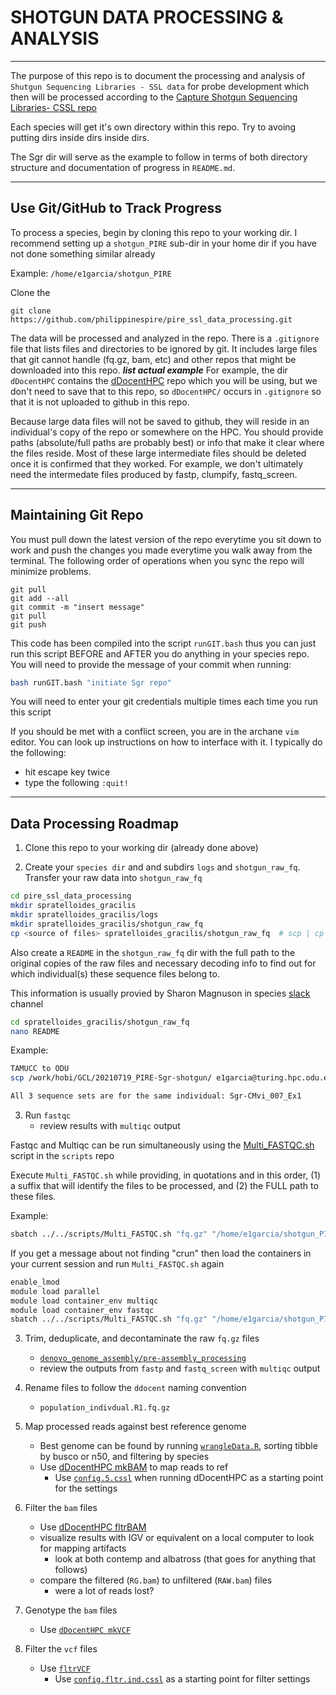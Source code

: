 # SHOTGUN DATA PROCESSING & ANALYSIS

---

The purpose of this repo is to document the processing and analysis of `Shutgun Sequencing Libraries - SSL data` for probe development which then will be processed according to the [Capture Shotgun Sequencing Libraries- CSSL repo](https://github.com/philippinespire/pire_cssl_data_processing) 

Each species will get it's own directory within this repo.  Try to avoing putting dirs inside dirs inside dirs. 

The Sgr dir will serve as the example to follow in terms of both directory structure and documentation of progress in `README.md`.

---

## Use Git/GitHub to Track Progress

To process a species, begin by cloning this repo to your working dir. I recommend setting up a `shotgun_PIRE` sub-dir in your home dir if you have not done something similar already

Example: `/home/e1garcia/shotgun_PIRE`

Clone the 
```
git clone https://github.com/philippinespire/pire_ssl_data_processing.git
```

The data will be processed and analyzed in the repo.  There is a `.gitignore` file that lists files and directories to be ignored by git.  It includes large files that git cannot handle (fq.gz, bam, etc) and other repos that might be downloaded into this repo. 
***list actual example*** For example, the dir `dDocentHPC` contains the [dDocentHPC](https://github.com/cbirdlab/dDocentHPC) repo which you will be using, but we don't need to save that to this repo, so `dDocentHPC/` occurs in  `.gitignore` so that it is not uploaded to github in this repo.

Because large data files will not be saved to github, they will reside in an individual's copy of the repo or somewhere on the HPC. You should provide paths (absolute/full paths are probably best) or info that make it clear where the files reside. Most of these large intermediate files should be deleted once it is confirmed that they worked. For example, we don't ultimately need the intermedate files produced by fastp, clumpify, fastq_screen.

---

## Maintaining Git Repo

You must pull down the latest version of the repo everytime you sit down to work and push the changes you made everytime you walk away from the terminal.  The following order of operations when you sync the repo will minimize problems.

```
git pull
git add --all
git commit -m "insert message"
git pull
git push
```

This code has been compiled into the script `runGIT.bash` thus you can just run this script BEFORE and AFTER you do anything in your species repo.
You will need to provide the message of your commit when running:
```sh
bash runGIT.bash "initiate Sgr repo"
```
You will need to enter your git credentials multiple times each time you run this script

If you should be met with a conflict screen, you are in the archane `vim` editor.  You can look up instructions on how to interface with it. I typically do the following:

* hit escape key twice
* type the following
  `:quit!`
  
___

## Data Processing Roadmap

1. Clone this repo to your working dir (already done above)

2. Create your `species dir` and and subdirs `logs` and `shotgun_raw_fq`. Transfer your raw data into `shotgun_raw_fq`

```sh
cd pire_ssl_data_processing
mkdir spratelloides_gracilis 
mkdir spratelloides_gracilis/logs
mkdir spratelloides_gracilis/shotgun_raw_fq
cp <source of files> spratelloides_gracilis/shotgun_raw_fq  # scp | cp | mv
```

Also create a `README` in the `shotgun_raw_fq` dir with the full path to the original copies of the raw files and necessary decoding info to find out for which individual(s) these sequence files belong to.


This information is usually provied by Sharon Magnuson in species [slack](https://app.slack.com/client/TMJJ06SH0/CMPKY5C81/thread/CQ9GAAYGY-1627263374.002300) channel

```sh
cd spratelloides_gracilis/shotgun_raw_fq
nano README
```

Example:
```sh
TAMUCC to ODU
scp /work/hobi/GCL/20210719_PIRE-Sgr-shotgun/ e1garcia@turing.hpc.odu.edu:/home/e1garcia/shotgun_PIRE/pire_ssl_data_processing/spratelloides_gracilis/shotgun_raw_fq

All 3 sequence sets are for the same individual: Sgr-CMvi_007_Ex1
```

3. Run `fastqc`
    * review results with `multiqc` output

Fastqc and Multiqc can be run simultaneously using the [Multi_FASTQC.sh](https://github.com/philippinespire/pire_ssl_data_processing/blob/main/scripts/Multi_FASTQC.sh) script in the `scripts` repo

Execute `Multi_FASTQC.sh` while providing, in quotations and in this order, 
(1) a suffix that will identify the files to be processed, and (2) the FULL path to these files. 

Example:
```sh
sbatch ../../scripts/Multi_FASTQC.sh "fq.gz" "/home/e1garcia/shotgun_PIRE/pire_ssl_data_processing/spratelloides_gracilis/shotgun_raw_fq"  
```

If you get a message about not finding "crun" then load the containers in your current session and run `Multi_FASTQC.sh` again

```sh
enable_lmod
module load parallel
module load container_env multiqc
module load container_env fastqc
sbatch ../../scripts/Multi_FASTQC.sh "fq.gz" "/home/e1garcia/shotgun_PIRE/pire_ssl_data_processing/spratelloides_gracilis/shotgun_raw_fq"
```


3. Trim, deduplicate, and decontaminate the raw `fq.gz` files
    * [`denovo_genome_assembly/pre-assembly_processing`](https://github.com/philippinespire/denovo_genome_assembly/tree/main/pre-assembly_processing)
    * review the outputs from `fastp` and `fastq_screen` with `multiqc` output

4. Rename files to follow the `ddocent` naming convention
   * `population_indivdual.R1.fq.gz`

5. Map processed reads against best reference genome
    * Best genome can be found by running [`wrangleData.R`](https://github.com/philippinespire/denovo_genome_assembly/tree/main/compare_assemblers), sorting tibble by busco or n50, and filtering by species 
    * Use [dDocentHPC mkBAM](https://github.com/cbirdlab/dDocentHPC) to map reads to ref
      * Use [`config.5.cssl`](https://github.com/cbirdlab/dDocentHPC/blob/master/configs/config.5.cssl) when running dDocentHPC as a starting point for the settings

6. Filter the `bam` files
    * Use [dDocentHPC fltrBAM](https://github.com/cbirdlab/dDocentHPC)
    * visualize results with IGV or equivalent on a local computer to look for mapping artifacts
      * look at both contemp and albatross (that goes for anything that follows)
    * compare the filtered (`RG.bam`) to unfiltered (`RAW.bam`) files
      * were a lot of reads lost?

7. Genotype the `bam` files
    * Use [`dDocentHPC mkVCF`](https://github.com/cbirdlab/dDocentHPC) 

8. Filter the `vcf` files
    * Use [`fltrVCF`](https://github.com/cbirdlab/fltrVCF)
      * Use [`config.fltr.ind.cssl`](https://github.com/cbirdlab/fltrVCF/blob/master/config_files/config.fltr.ind.cssl) as a starting point for filter settings

